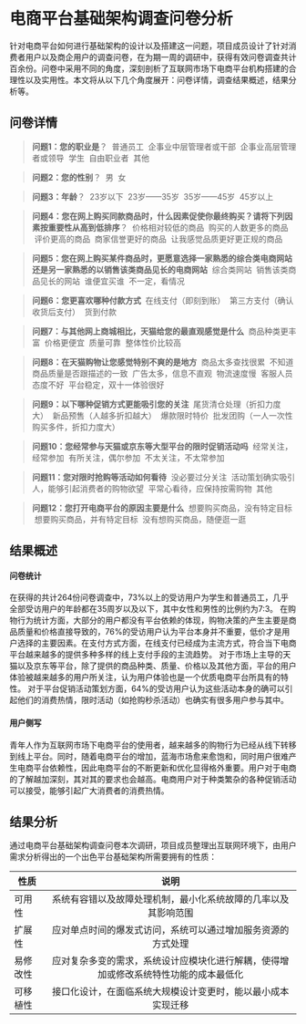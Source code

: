 # 电商平台基础架构调查问卷分析

针对电商平台如何进行基础架构的设计以及搭建这一问题，项目成员设计了针对消费者用户以及商企用户的调查问卷，在为期一周的调研中，获得有效问卷调查共计百余份。问卷中采用不同的角度，深刻剖析了互联网市场下电商平台机构搭建的合理性以及实用性。本文将从以下几个角度展开：问卷详情，调查结果概述，结果分析等。

## 问卷详情


>**问题1：您的职业是**？
> 普通员工
> 企事业中层管理者或干部
> 企事业高层管理者或领导
> 学生
> 自由职业者
> 其他

>**问题2：您的性别**？
> 男
> 女

>**问题3：年龄**？
> 23岁以下
> 23岁——35岁
> 35岁——45岁
> 45岁以上

>**问题4：您在网上购买同款商品时，什么因素促使你最终购买？请将下列因素按重要性从高到低排序**？
> 价格相对较低的商品
> 购买的人数更多的商品
> 评价更高的商品
> 商家信誉更好的商品
> 让我感觉品质更好更正规的商品

>**问题5：您在网上购买某件商品时，更愿意选择一家熟悉的综合类电商网站还是另一家熟悉的以销售该类商品见长的电商网站**
> 综合类网站
> 销售该类商品见长的网站
> 谁便宜买谁
> 不一定，看情况

>**问题6：您更喜欢哪种付款方式**
> 在线支付（即刻到账）
> 第三方支付（确认收货后支付）
> 货到付款

>**问题7：与其他网上商城相比，天猫给您的最直观感觉是什么**
> 商品种类更丰富
> 价格更便宜
> 质量可靠
> 整体性价比较高

>**问题8：在天猫购物让您感觉特别不爽的是地方**
> 商品太多查找很累
> 不知道商品质量是否跟描述的一致
> 广告太多，信息不直观
> 物流速度慢
> 客服人员态度不好
> 平台稳定，双十一体验很好

>**问题9：以下哪种促销方式更能吸引您的关注**
> 尾货清仓处理（折扣力度大）
> 新品预售（人越多折扣越大）
> 爆款限时特价
> 批发团购（一人一次性购买多件，折扣力度大）

>**问题10：您经常参与天猫或京东等大型平台的限时促销活动吗**
> 经常关注，经常参加
> 有所关注，偶尔参加
> 不太关注，不太常参加

>**问题11：您对限时抢购等活动如何看待**
> 没必要过分关注
> 活动策划确实吸引人，能够引起消费者的购物欲望
> 平常心看待，应保持按需购物
> 其他

>**问题12：您打开电商平台的原因主要是什么**
> 想要购买商品，没有特定目标
> 想要购买商品，并有特定目标
> 没有想购买商品，随便逛一逛


## 结果概述


#### 问卷统计

在获得的共计264份问卷调查中，73%以上的受访用户为学生和普通员工，几乎全部受访用户的年龄都在35周岁以及以下，其中女性和男性的比例约为7:3。
在购物行为统计方面，大部分的用户都没有平台依赖的体现，购物决策的产生主要是商品质量和价格直接导致的，76%的受访用户认为平台本身并不重要，低价才是用户选择的主要因素。在支付方式方面，在线支付已经成为主流方式，符合当下电商平台越来越多的提供多种多样的线上支付手段的主流趋势。
对于市场上主导的天猫以及京东等平台，除了提供的商品种类、质量、价格以及其他方面，平台的用户体验被越来越多的用户所关注，认为用户体验也是一个优质电商平台所具有的特性。
对于平台促销活动策划方面，64%的受访用户认为这些活动本身的确可以引起他们的消费热情，限时活动（如抢购秒杀活动）也确实有很多用户参与其中。

#### 用户侧写

青年人作为互联网市场下电商平台的使用者，越来越多的购物行为已经从线下转移到线上平台。同时，随着电商平台的增加，蓝海市场愈来愈饱和，同时用户很难产生电商平台依赖性，因此电商平台的不断更新和优化显得格外重要。用户对于电商的了解越加深刻，其对其的要求也会越高。电商用户对于种类繁杂的各种促销活动可以接受，能够引起广大消费者的消费热情。

## 结果分析

通过电商平台基础架构调查问卷本次调研，项目成员整理出互联网环境下，由用户需求分析得出的一个出色平台基础架构所需要拥有的性质：

性质|说明
--|:--:
可用性|系统有容错以及故障处理机制，最小化系统故障的几率以及其影响范围
扩展性|应对单点时间的爆发式访问，系统可以通过增加服务资源的方式处理
易修改性|应对复杂多变的需求，系统设计应模块化进行解耦，使得增加或修改系统特性功能的成本最低化
可移植性|接口化设计，在面临系统大规模设计变更时，能以最小成本实现迁移